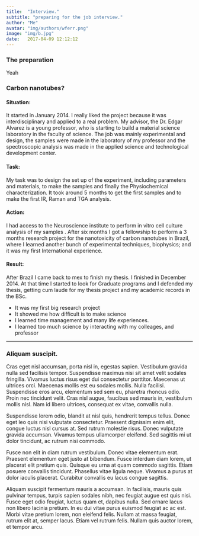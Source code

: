 ```yaml
---
title:  "Interview."
subtitle: "preparing for the job interview."
author: "Me"
avatar: "img/authors/wferr.png"
image: "img/b.jpg"
date:   2017-04-09 12:12:12
---
```


### The preparation
Yeah

### Carbon nanotubes?

#### Situation:
It started in January 2014. I really liked the project because it was interdisciplinary and applied to 
a real problem. My advisor, the Dr. Edgar Alvarez is a young professor, who is starting to build a material science 
laboratory in the faculty of science. The job was mainly experimental and design, the samples were made in the 
laboratory of my professor and the spectroscopic analysis was made in the applied science and 
technological development center. 

#### Task:
My task was to design the set up of the experiment, including parameters and materials,  to make the 
samples and finally the Physiochemical characterization. It took around 5 months to get the first samples and to
make the first IR, Raman and TGA analysis.

#### Action:
I had access to the Neuroscience institute to perform in vitro cell culture analysis of my samples . After six
months I got a fellowship to perform a 3 months research project for the nanotoxicity of 
carbon nanotubes in Brazil, where I learned another bunch of experimental techniques, biophysics; and it was my 
first International experience. 

#### Result:
After Brazil I came back to mex to finish my thesis. I finished in December 2014. At that time I started to look
for Graduate programs and I defended my thesis, getting cum laude for my thesis project and my
academic records in the BSc.

* It was my first big research project
* It showed me how difficult is to make science
* I learned time management and many life experiences.
* I learned too much science by interacting with  my colleages, and professor

-----------------------------------------------------------------------------------------



### Aliquam suscipit.
Cras eget nisl accumsan, porta nisl in, egestas sapien. Vestibulum gravida nulla sed facilisis tempor. Suspendisse maximus nisi sit amet velit sodales fringilla. Vivamus luctus risus eget dui consectetur porttitor. Maecenas ut ultrices orci. Maecenas mollis est eu sodales mollis. Nulla facilisi. Suspendisse eros arcu, elementum sed sem eu, pharetra rhoncus odio. Proin nec tincidunt velit. Cras nisl augue, faucibus sed mauris in, vestibulum mollis nisl. Nam id libero ultrices, consequat ex vitae, convallis nulla.

Suspendisse lorem odio, blandit at nisl quis, hendrerit tempus tellus. Donec eget leo quis nisi vulputate consectetur. Praesent dignissim enim elit, congue luctus nisl cursus at. Sed rutrum molestie risus. Donec vulputate gravida accumsan. Vivamus tempus ullamcorper eleifend. Sed sagittis mi ut dolor tincidunt, ac rutrum nisi commodo.

Fusce non elit in diam rutrum vestibulum. Donec vitae elementum erat. Praesent elementum eget justo at bibendum. Fusce interdum diam lorem, ut placerat elit pretium quis. Quisque eu urna at quam commodo sagittis. Etiam posuere convallis tincidunt. Phasellus vitae ligula neque. Vivamus a purus at dolor iaculis placerat. Curabitur convallis eu lacus congue sagittis.

Aliquam suscipit fermentum mauris a accumsan. In facilisis, mauris quis pulvinar tempus, turpis sapien sodales nibh, nec feugiat augue est quis nisi. Fusce eget odio feugiat, luctus quam et, dapibus nulla. Sed ornare lacus non libero lacinia pretium. In eu dui vitae purus euismod feugiat ac ac est. Morbi vitae pretium lorem, non eleifend felis. Nullam at massa feugiat, rutrum elit at, semper lacus. Etiam vel rutrum felis. Nullam quis auctor lorem, et tempor arcu.
